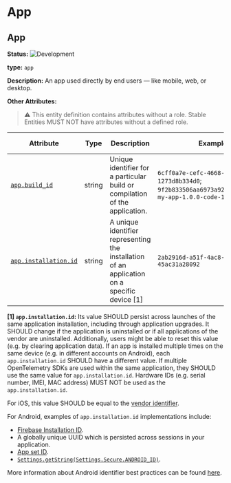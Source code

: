<!-- NOTE: THIS FILE IS AUTOGENERATED. DO NOT EDIT BY HAND. -->
<!-- see templates/registry/markdown/entity_namespace.md.j2 -->
<!-- markdownlint-capture -->
<!-- markdownlint-disable -->

# App

## App

**Status:** ![Development](https://img.shields.io/badge/-development-blue)

**type:** `app`

**Description:** An app used directly by end users — like mobile, web, or desktop.

**Other Attributes:**

> :warning: This entity definition contains attributes without a role.
> Stable Entities MUST NOT have attributes without a defined role.

| Attribute  | Type | Description  | Examples  | [Requirement Level](https://opentelemetry.io/docs/specs/semconv/general/attribute-requirement-level/) | Stability |
|---|---|---|---|---|---|
| [`app.build_id`](/docs/registry/attributes/app.md) | string | Unique identifier for a particular build or compilation of the application. | `6cff0a7e-cefc-4668-96f5-1273d8b334d0`; `9f2b833506aa6973a92fde9733e6271f`; `my-app-1.0.0-code-123` | `Recommended` | ![Development](https://img.shields.io/badge/-development-blue) |
| [`app.installation.id`](/docs/registry/attributes/app.md) | string | A unique identifier representing the installation of an application on a specific device [1] | `2ab2916d-a51f-4ac8-80ee-45ac31a28092` | `Recommended` | ![Development](https://img.shields.io/badge/-development-blue) |

**[1] `app.installation.id`:** Its value SHOULD persist across launches of the same application installation, including through application upgrades.
It SHOULD change if the application is uninstalled or if all applications of the vendor are uninstalled.
Additionally, users might be able to reset this value (e.g. by clearing application data).
If an app is installed multiple times on the same device (e.g. in different accounts on Android), each `app.installation.id` SHOULD have a different value.
If multiple OpenTelemetry SDKs are used within the same application, they SHOULD use the same value for `app.installation.id`.
Hardware IDs (e.g. serial number, IMEI, MAC address) MUST NOT be used as the `app.installation.id`.

For iOS, this value SHOULD be equal to the [vendor identifier](https://developer.apple.com/documentation/uikit/uidevice/identifierforvendor).

For Android, examples of `app.installation.id` implementations include:

- [Firebase Installation ID](https://firebase.google.com/docs/projects/manage-installations).
- A globally unique UUID which is persisted across sessions in your application.
- [App set ID](https://developer.android.com/identity/app-set-id).
- [`Settings.getString(Settings.Secure.ANDROID_ID)`](https://developer.android.com/reference/android/provider/Settings.Secure#ANDROID_ID).

More information about Android identifier best practices can be found [here](https://developer.android.com/training/articles/user-data-ids).


<!-- markdownlint-restore -->
